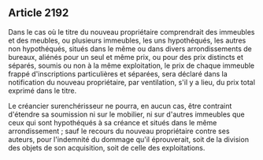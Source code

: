 Article 2192
----
Dans le cas où le titre du nouveau propriétaire comprendrait des immeubles et
des meubles, ou plusieurs immeubles, les uns hypothéqués, les autres non
hypothéqués, situés dans le même ou dans divers arrondissements de bureaux,
aliénés pour un seul et même prix, ou pour des prix distincts et séparés, soumis
ou non à la même exploitation, le prix de chaque immeuble frappé d'inscriptions
particulières et séparées, sera déclaré dans la notification du nouveau
propriétaire, par ventilation, s'il y a lieu, du prix total exprimé dans le
titre.

Le créancier surenchérisseur ne pourra, en aucun cas, être contraint d'étendre
sa soumission ni sur le mobilier, ni sur d'autres immeubles que ceux qui sont
hypothéqués à sa créance et situés dans le même arrondissement ; sauf le recours
du nouveau propriétaire contre ses auteurs, pour l'indemnité du dommage qu'il
éprouverait, soit de la division des objets de son acquisition, soit de celle
des exploitations.
